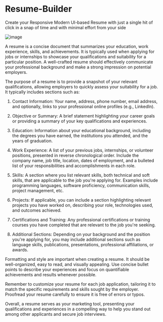 # Resume-Builder
Create your Responsive Modern UI-based Resume with just a single hit of click in a snap of time and with minimal effort from your side 


![image](https://github.com/MONISH-JODHA/Resume-Builder/assets/104707700/bff1e96c-1f32-464f-bce8-8835ce42d56e)

A resume is a concise document that summarizes your education, work experience, skills, and achievements. It is typically used when applying for jobs or internships to showcase your qualifications and suitability for a particular position. A well-crafted resume should effectively communicate your professional background and make a strong impression on potential employers.

The purpose of a resume is to provide a snapshot of your relevant qualifications, allowing employers to quickly assess your suitability for a job. It typically includes sections such as:

1. Contact Information: Your name, address, phone number, email address, and optionally, links to your professional online profiles (e.g., LinkedIn).

2. Objective or Summary: A brief statement highlighting your career goals or providing a summary of your key qualifications and experiences.

3. Education: Information about your educational background, including the degrees you have earned, the institutions you attended, and the years of graduation.

4. Work Experience: A list of your previous jobs, internships, or volunteer positions, presented in reverse chronological order. Include the company name, job title, location, dates of employment, and a bulleted list of your responsibilities and accomplishments in each role.

5. Skills: A section where you list relevant skills, both technical and soft skills, that are applicable to the job you're applying for. Examples include programming languages, software proficiency, communication skills, project management, etc.

6. Projects: If applicable, you can include a section highlighting relevant projects you have worked on, describing your role, technologies used, and outcomes achieved.

7. Certifications and Training: Any professional certifications or training courses you have completed that are relevant to the job you're seeking.

8. Additional Sections: Depending on your background and the position you're applying for, you may include additional sections such as language skills, publications, presentations, professional affiliations, or awards.

Formatting and style are important when creating a resume. It should be well-organized, easy to read, and visually appealing. Use concise bullet points to describe your experiences and focus on quantifiable achievements and results whenever possible.

Remember to customize your resume for each job application, tailoring it to match the specific requirements and skills sought by the employer. Proofread your resume carefully to ensure it is free of errors or typos.

Overall, a resume serves as your marketing tool, presenting your qualifications and experiences in a compelling way to help you stand out among other applicants and secure job interviews.
